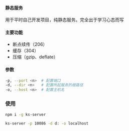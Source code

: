 #### 静态服务
用于平时自己开发项目，纯静态服务。完全出于学习心态而写

#### 主要功能
 + 断点续传（206）
 + 缓存（304）
 + 压缩（gzip、deflate）

#### 参数
```bash
-p, --port <n>	# 配置端口
-d, --dir <n>	# 配置所起服务的根路径
-o, --host <n>	# 配置主机名 
```

### 使用
```bash
npm i -g ks-server

ks-server -p 10086 -d d: -o localhost

```

